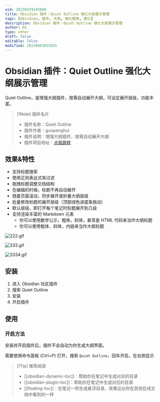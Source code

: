 ```yaml
---
uid: 20230329145808
title: Obsidian 插件：Quiet Outline 强化大纲展示管理
tags: [Obsidian, 插件, 大纲, 强化搜索, 美化]
description: Obsidian 插件：Quiet Outline 强化大纲展示管理
author: OS
type: other
draft: false
editable: false
modified: 20230603015935
---
```


# Obsidian 插件：Quiet Outline 强化大纲展示管理

Quiet Outline，是增强大纲插件，按需自动展开大纲，可设定展开层级，功能丰富。

> [!Note] 插件名片
> - 插件名称：Quiet Outline
> - 插件作者：guopenghui
> - 插件说明：增强大纲插件，按需自动展开大纲
> - 插件项目地址：[点我跳转](https://github.com/guopenghui/obsidian-quiet-outline)

## 效果&特性

- 支持标题搜索
- 使用正则表达式来过滤
- 拖拽标题调整文档结构
- 在编辑的时候，标题不再自动展开
- 随着页面滚动，同步展开或折叠大纲层级
- 批量修改标题的展开层级（顶部绿色进度条拖动）
- 默认层级，即打开每个笔记时标题展开到几级
- 支持渲染丰富的 Markdown 元素
    - 你可以使用数学公示，粗体，斜体，甚至是 HTML 代码来当作大纲标题
    - 你可以使用粗体、斜体，内链来当作大纲标题

![222.gif](https://cdn.pkmer.cn/images/202305172233796.gif!pkmer)

 ![333.gif](https://cdn.pkmer.cn/images/202305172237074.gif!pkmer)

![3334.gif](https://cdn.pkmer.cn/images/202305172239904.gif!pkmer)

## 安装

1. 进入 Obsidian 社区插件
2. 搜索 Quiet Outline
3. 安装
4. 开启插件

## 使用

### 开启方法

安装并开启插件后，插件不会自动为你生成大纲界面。

需要使用命令面板 (Ctrl+P) 打开，搜索 `Quiet Outline`，回车开启，在右侧显示

> [!Tip] 推荐阅读
> - [[obsidian-dynamic-toc]]：帮助你在笔记中生成对应的目录
> - [[obsidian-plugin-toc]]：帮助你在笔记中生成对应的目录
> - [[floating-toc]]：在笔记一侧生成悬浮目录，效果近似你在其他在线文档中看到的一样